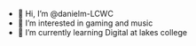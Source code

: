 - 👋 Hi, I’m @danielm-LCWC
- 👀 I’m interested in gaming and music 
- 🌱 I’m currently learning Digital at lakes college 

<!---
danielm-LCWC/danielm-LCWC is a ✨ special ✨ repository because its `README.md` (this file) appears on your GitHub profile.
You can click the Preview link to take a look at your changes.
--->
